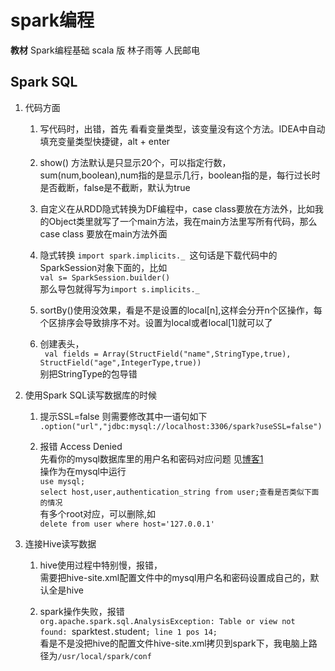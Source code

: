 # spark编程

**教材** Spark编程基础 scala 版 林子雨等 人民邮电

## Spark SQL

1. 代码方面  
   1. 写代码时，出错，首先 看看变量类型，该变量没有这个方法。IDEA中自动填充变量类型快捷键，alt + enter  

    2. show() 方法默认是只显示20个，可以指定行数，sum(num,boolean),num指的是显示几行，boolean指的是，每行过长时是否截断，false是不截断，默认为true  

    3. 自定义在从RDD隐式转换为DF编程中，case class要放在方法外，比如我的Object类里就写了一个main方法，我在main方法里写所有代码，那么case class 要放在main方法外面  

    4. 隐式转换 `import spark.implicits._ `这句话是下载代码中的SparkSession对象下面的，比如  
    `val s= SparkSession.builder()`  
    那么导包就得写为`import s.implicits._`

    5. sortBy()使用没效果，看是不是设置的local[n],这样会分开n个区操作，每个区排序会导致排序不对。设置为local或者local[1]就可以了

    6. 创建表头，  
    ` val fields = Array(StructField("name",StringType,true), StructField("age",IntegerType,true))`  
    别把StringType的包导错  

2. 使用Spark SQL读写数据库的时候  
   1. 提示SSL=false  则需要修改其中一语句如下  
   `.option("url","jdbc:mysql://localhost:3306/spark?useSSL=false")`  

   2. 报错 Access Denied   
   先看你的mysql数据库里的用户名和密码对应问题
   见[博客1](https://blog.csdn.net/qq1319713925/article/details/84979569)  
   操作为在mysql中运行  
    `use mysql;`  
    `select host,user,authentication_string from user;查看是否类似下面的情况`  
    有多个root对应，可以删除,如  
    `delete from user where host='127.0.0.1'`  

3. 连接Hive读写数据  
   1. hive使用过程中特别慢，报错，  
   需要把hive-site.xml配置文件中的mysql用户名和密码设置成自己的，默认全是hive  

   2. spark操作失败，报错  
   `org.apache.spark.sql.AnalysisException: Table or view not found: `sparktest`.`student`; line 1 pos 14;`  
   看是不是没把hive的配置文件hive-site.xml拷贝到spark下，我电脑上路径为`/usr/local/spark/conf`
